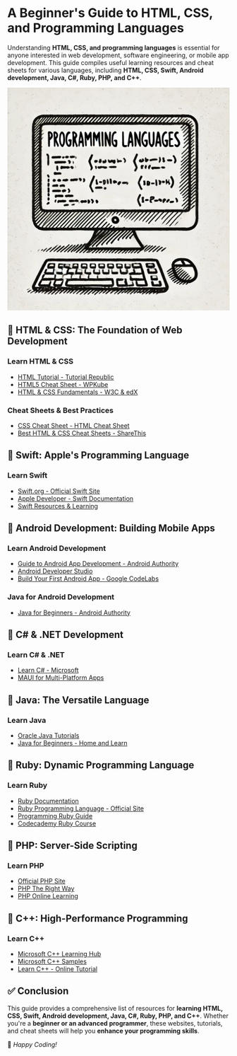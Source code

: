 
# A Beginner's Guide to HTML, CSS, and Programming Languages
Understanding **HTML, CSS, and programming languages** is essential for anyone interested in web development, software engineering, or mobile app development. This guide compiles useful learning resources and cheat sheets for various languages, including **HTML, CSS, Swift, Android development, Java, C#, Ruby, PHP, and C++**.

![Programming Languages Sketch](programming_languages_sketch.png)

## 📌 HTML & CSS: The Foundation of Web Development
### **Learn HTML & CSS**
- [HTML Tutorial - Tutorial Republic](https://www.tutorialrepublic.com/html-tutorial/)
- [HTML5 Cheat Sheet - WPKube](https://www.wpkube.com/html5-cheat-sheet/)
- [HTML & CSS Fundamentals - W3C & edX](https://www.edx.org/learn/css/the-world-wide-web-consortium-w3c-html5-and-css-fundamentals)

### **Cheat Sheets & Best Practices**
- [CSS Cheat Sheet - HTML Cheat Sheet](https://htmlcheatsheet.com/css/)
- [Best HTML & CSS Cheat Sheets - ShareThis](https://sharethis.com/best-practices/2020/02/best-html-and-css-cheat-sheets/)

## 📌 Swift: Apple's Programming Language
### **Learn Swift**
- [Swift.org - Official Swift Site](https://www.swift.org/about/)
- [Apple Developer - Swift Documentation](https://developer.apple.com/swift/)
- [Swift Resources & Learning](https://developer.apple.com/swift/resources/)

## 📌 Android Development: Building Mobile Apps
### **Learn Android Development**
- [Guide to Android App Development - Android Authority](https://www.androidauthority.com/develop-android-apps-languages-learn-391008/)
- [Android Developer Studio](https://developer.android.com/studio)
- [Build Your First Android App - Google CodeLabs](https://developer.android.com/codelabs/build-your-first-android-app#1)

### **Java for Android Development**
- [Java for Beginners - Android Authority](https://www.androidauthority.com/java-tutorial-for-beginners-write-a-simple-app-with-no-previous-experience-1121975/)

## 📌 C# & .NET Development
### **Learn C# & .NET**
- [Learn C# - Microsoft](https://dotnet.microsoft.com/en-us/learn/csharp)
- [MAUI for Multi-Platform Apps](https://dotnet.microsoft.com/en-us/learn/maui)

## 📌 Java: The Versatile Language
### **Learn Java**
- [Oracle Java Tutorials](https://docs.oracle.com/javase/tutorial/)
- [Java for Beginners - Home and Learn](https://www.homeandlearn.co.uk/java/java.html)

## 📌 Ruby: Dynamic Programming Language
### **Learn Ruby**
- [Ruby Documentation](https://ruby-doc.org/)
- [Ruby Programming Language - Official Site](https://www.ruby-lang.org/en/documentation/)
- [Programming Ruby Guide](https://ruby-doc.com/docs/ProgrammingRuby/)
- [Codecademy Ruby Course](https://www.codecademy.com/learn/learn-ruby)

## 📌 PHP: Server-Side Scripting
### **Learn PHP**
- [Official PHP Site](https://www.php.net/)
- [PHP The Right Way](https://phptherightway.com/)
- [PHP Online Learning](https://www.learn-php.org/)

## 📌 C++: High-Performance Programming
### **Learn C++**
- [Microsoft C++ Learning Hub](https://learn.microsoft.com/en-us/cpp/?view=msvc-160)
- [Microsoft C++ Samples](https://learn.microsoft.com/en-us/samples/browse/?languages=cpp&terms=gaming)
- [Learn C++ - Online Tutorial](https://www.learn-cpp.org/)

## ✅ Conclusion
This guide provides a comprehensive list of resources for **learning HTML, CSS, Swift, Android development, Java, C#, Ruby, PHP, and C++**. Whether you're a **beginner or an advanced programmer**, these websites, tutorials, and cheat sheets will help you **enhance your programming skills**.

📌 *Happy Coding!*
